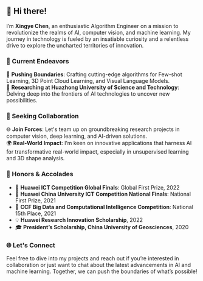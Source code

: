 ## 👋 Hi there!

I’m **Xingye Chen**, an enthusiastic Algorithm Engineer on a mission to revolutionize the realms of AI, computer vision, and machine learning. My journey in technology is fueled by an insatiable curiosity and a relentless drive to explore the uncharted territories of innovation.

### 🌟 Current Endeavors
🚀 **Pushing Boundaries**: Crafting cutting-edge algorithms for Few-shot Learning, 3D Point Cloud Learning, and Visual Language Models.  
🔬 **Researching at Huazhong University of Science and Technology**: Delving deep into the frontiers of AI technologies to uncover new possibilities.

### 🤝 Seeking Collaboration
🌐 **Join Forces**: Let's team up on groundbreaking research projects in computer vision, deep learning, and AI-driven solutions.  
🌍 **Real-World Impact**: I’m keen on innovative applications that harness AI for transformative real-world impact, especially in unsupervised learning and 3D shape analysis.

### 🏅 Honors & Accolades
- 🥇 **Huawei ICT Competition Global Finals**: Global First Prize, 2022
- 🥇 **Huawei China University ICT Competition National Finals**: National First Prize, 2021
- 🏅 **CCF Big Data and Computational Intelligence Competition**: National 15th Place, 2021
- 💡 **Huawei Research Innovation Scholarship**, 2022
- 🎓 **President’s Scholarship, China University of Geosciences**, 2020

### 🌐 Let's Connect
Feel free to dive into my projects and reach out if you’re interested in collaboration or just want to chat about the latest advancements in AI and machine learning. Together, we can push the boundaries of what’s possible!
